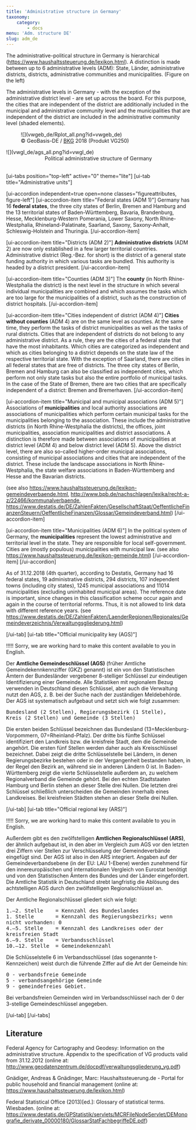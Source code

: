 ```yaml
---
title: 'Administrative structure in Germany'
taxonomy:
    category:
        - docs
menu: 'Adm. structure DE'
slug: adm_de
---
```


<style>
    .figureattributes{
        max-width:600px;
        width: 100%;
        height: auto;
    }

    #vwgeb_de{
    }

    #vwgl_de{

    }

</style>

The administrative-political structure in Germany is hierarchical (https://www.haushaltssteuerung.de/lexikon.html). A distinction is made between up to 6 administrative levels (ADM): State, Länder, administrative districts, districts, administrative communities and municipalities. (Figure on the left)

The administrative levels in Germany - with the exception of the administrative district level - are set up across the board. For this purpose, the cities that are independent of the district are additionally included in the municipal and administrative community level and the municipalities that are independent of the district are included in the administrative community level (shaded elements).

<div class="row align-items-center">
   <div class="col-md-5" style="padding:0">
      <figure class="image-caption" markdown="1">
  ![](vwgeb_de/Rplot_all.png?id=vwgeb_de)
  <figcaption>© GeoBasis-DE / <a href="http://www.bkg.bund.de">BKG</a> 2018 (Produkt VG250)</figcaption>
  </figure>
  </div>
  <div class="col-md-7" markdown="1">
  ![](vwgl_de/ags_all.png?id=vwgl_de)
  </div>

</div>
  <div align="middle">Political administrative structure of Germany</div>
  <div id="description" align="middle">&nbsp;</div>

[ui-tabs position="top-left" active="0" theme="lite"]
[ui-tab title="Administrative units"]

[ui-accordion independent=true open=none classes="figureattributes, figure-left"]
[ui-accordion-item title="Federal states (ADM 1)"]
Germany has 16 **federal states**, the three city states of Berlin, Bremen and Hamburg and the 13 territorial states of Baden-Württemberg, Bavaria, Brandenburg, Hesse, Mecklenburg-Western Pomerania, Lower Saxony, North Rhine-Westphalia, Rhineland-Palatinate, Saarland, Saxony, Saxony-Anhalt, Schleswig-Holstein and Thuringia.
[/ui-accordion-item]

[ui-accordion-item title="Districts (ADM 2)"]
**Administrative districts** (ADM 2) are now only established in a few larger territorial countries. Administrative district (Reg.-Bez. for short) is the district of a general state funding authority in which various tasks are bundled. This authority is headed by a district president.
[/ui-accordion-item]

[ui-accordion-item title="Counties (ADM 3)"]
The **county** (in North Rhine-Westphalia the district) is the next level in the structure in which several individual municipalities are combined and which assumes the tasks which are too large for the municipalities of a district, such as the construction of district hospitals.
[/ui-accordion-item]

[ui-accordion-item title="Cities independent of district (ADM 4)"]
**Cities without counties** (ADM 4) are on the same level as counties. At the same time, they perform the tasks of district municipalities as well as the tasks of rural districts. Cities that are independent of districts do not belong to any administrative district. As a rule, they are the cities of a federal state that have the most inhabitants. Which cities are categorized as independent and which as cities belonging to a district depends on the state law of the respective territorial state. With the exception of Saarland, there are cities in all federal states that are free of districts. The three city states of Berlin, Bremen and Hamburg can also be classified as independent cities, which perform not only state tasks but also the entire portfolio of municipal tasks. In the case of the State of Bremen, there are two cities that are specifically independent of a district: Bremen and Bremerhaven.
[/ui-accordion-item]

[ui-accordion-item title="Municipal and municipal associations (ADM 5)"]
Associations of **municipalities** and local authority associations are associations of municipalities which perform certain municipal tasks for the municipalities belonging to the association. These include the administrative districts (in North Rhine-Westphalia the districts), the offices, joint municipalities, association municipalities and district associations. A distinction is therefore made between associations of municipalities at district level (ADM 4) and below district level (ADM 5). Above the district level, there are also so-called higher-order municipal associations, consisting of municipal associations and cities that are independent of the district. These include the landscape associations in North Rhine-Westphalia, the state welfare associations in Baden-Württemberg and Hesse and the Bavarian districts.

(see also https://www.haushaltssteuerung.de/lexikon-gemeindeverbaende.html, http://www.bpb.de/nachschlagen/lexika/recht-a-z/22466/kommunalverbaende, https://www.destatis.de/DE/ZahlenFakten/GesellschaftStaat/OeffentlicheFinanzenSteuern/OeffentlicheFinanzen/Glossar/Gemeindeverband.html)
[/ui-accordion-item]

[ui-accordion-item title="Municipalities (ADM 6)"]
In the political system of Germany, the **municipalities** represent the lowest administrative and territorial level in the state. They are responsible for local self-government. Cities are (mostly populous) municipalities with municipal law. (see also https://www.haushaltssteuerung.de/lexikon-gemeinde.html)
[/ui-accordion-item]
[/ui-accordion]


As of 31.12.2018 (4th quarter), according to Destatis, Germany had 16 federal states, 19 administrative districts, 294 districts, 107 independent towns (including city states), 1245 municipal associations and 11014 municipalities (excluding uninhabited municipal areas). The reference date is important, since changes in this classification scheme occur again and again in the course of territorial reforms. Thus, it is not allowed to link data with different reference years. (see https://www.destatis.de/DE/ZahlenFakten/LaenderRegionen/Regionales/Gemeindeverzeichnis/Verwaltungsgliederung.html)

[/ui-tab]
[ui-tab title="Official municipality key (AGS)"]

!!!!! Sorry, we are working hard to make this content available to you in English.

Der **Amtliche Gemeindeschlüssel (AGS)** (früher Amtliche Gemeindekennkennziffer (GKZ) genannt) ist ein von den Statistischen Ämtern der Bundesländer vergebener 8-stelliger Schlüssel zur eindeutigen Identifizierung einer Gemeinde. Alle Statistiken mit regionalem Bezug verwenden in Deutschland diesen Schlüssel, aber auch die Verwaltung nutzt den AGS, z. B. bei der Suche nach der zuständigen Meldebehörde. Der AGS ist systematisch aufgebaut und setzt sich wie folgt zusammen:

<pre style="white-space: pre-wrap;">Bundesland&#160;(2 Stellen), Regierungsbezirk&#160;(1 Stelle), Kreis&#160;(2 Stellen) und Gemeinde&#160;(3 Stellen)</pre>

Die ersten beiden Schlüssel bezeichnen das Bundesland (13=Mecklenburg-Vorpommern, 07=Rheinland-Pfalz). Der dritte bis fünfte Schlüssel identifiziert den Landkreis bzw. die kreisfreie Stadt, dem die Gemeinde angehört. Die ersten fünf Stellen werden daher auch als Kreisschlüssel bezeichnet. Dabei zeigt die dritte Schlüsselstelle bei Ländern, in denen Regierungsbezirke bestehen oder in der Vergangenheit bestanden haben, in der Regel den Bezirk an, während sie in anderen Ländern 0 ist. In Baden-Württemberg zeigt die vierte Schlüsselstelle außerdem an, zu welchem Regionalverband die Gemeinde gehört. Bei den echten Stadtstaaten Hamburg und Berlin stehen an dieser Stelle drei Nullen. Die letzten drei Schlüssel schließlich unterscheiden die Gemeinden innerhalb eines Landkreises. Bei kreisfreien Städten stehen an dieser Stelle drei Nullen.

[/ui-tab]
[ui-tab title="Official regional key (ARS)"]

!!!!! Sorry, we are working hard to make this content available to you in English.

Außerdem gibt es den zwölfstelligen **Amtlichen Regionalschlüssel (ARS)**, der ähnlich aufgebaut ist, in den aber im Vergleich zum AGS vor den letzten drei Ziffern vier Stellen zur Verschlüsselung der Gemeindeverbände eingefügt sind. Der AGS ist also in den ARS integriert. Angaben auf der Gemeindeverbandsebene (in der EU: LAU 1-Ebene) werden zunehmend für den innereuropäischen und internationalen Vergleich von Eurostat benötigt und von den Statistischen Ämtern des Bundes und der Länder eingefordert. Die Amtliche Statistik in Deutschland strebt langfristig die Ablösung des achtstelligen AGS durch den zwölfstelligen Regionalschlüssel an.


Der Amtliche Regionalschlüssel gliedert sich wie folgt:
<pre style="white-space: pre-wrap;">
1.–2. Stelle	= Kennzahl des Bundeslandes
1. Stelle      	= Kennzahl des Regierungsbezirks; wenn nicht vorhanden: 0
4.–5. Stelle   	= Kennzahl des Landkreises oder der kreisfreien Stadt
6.–9. Stelle   	= Verbandsschlüssel
10.–12. Stelle 	= Gemeindekennzahl
</pre>


Die Schlüsselstelle 6 im Verbandsschlüssel (das sogenannte t-Kennzeichen) weist durch die führende Ziffer auf die Art der Gemeinde hin:
<pre style="white-space: pre-wrap;">
0 - verbandsfreie Gemeinde
5 - verbandsangehörige Gemeinde
9 - gemeindefreies Gebiet.
</pre>

Bei verbandsfreien Gemeinden wird im Verbandsschlüssel nach der 0 der 3-stellige Gemeindeschlüssel angegeben.

[/ui-tab]
[/ui-tabs]

## Literature

Federal Agency for Cartography and Geodesy: Information on the administrative structure. Appendix to the specification of VG products valid from 31.12.2012 (online at: http://www.geodatenzentrum.de/docpdf/verwaltungsgliederung_vg.pdf)

Gnädiger, Andreas & Gnädinger, Marc: Haushaltssteuerung.de - Portal for public household and financial management (online at: https://www.haushaltssteuerung.de/lexikon.html)

Federal Statistical Office (2013)[ed.]: Glossary of statistical terms. Wiesbaden. (online at: https://www.destatis.de/GPStatistik/servlets/MCRFileNodeServlet/DEMonografie_derivate_00000180/GlossarStatFachbegriffeDE.pdf)

<script src="adm_de/animate.js"></script>

